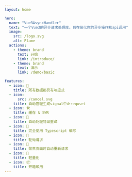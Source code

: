 ```yaml
---
layout: home

hero:
  name: "Vue3AsyncHandler"
  text: "一个Vue3的异步请求处理库，旨在简化你的异步操作和api调用"
  image:
    src: /logo.svg
    alt: Flame
  actions:
    - theme: brand
      text: 开始
      link: /introduce/
    - theme: brand
      text: 演示
      link: /demo/basic

features:
  - icon: 🚀
    title: 所有数据都具有响应式
  - icon:
      src: /cancel.svg
    title: 自动管理生成signal中止requset
  - icon: 🛠
    title: 缓存 & SWR
  - icon: 🤖
    title: 自动处理错误重试
  - icon: 📠
    title: 完全使用 Typescript 编写
  - icon: 🔄
    title: 轮询请求
  - icon: 🎯
    title: 聚焦页面时自动重新请求
  - icon: 🍃
    title: 轻量化
  - icon: 📦
    title: 开箱即用
---
```

